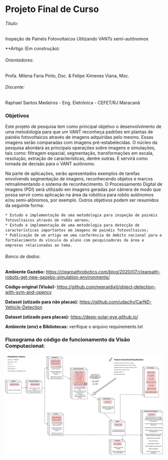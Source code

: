 # Projeto Final de Curso


###### Título: 
Inspeção de Painéis Fotovoltaicos Utilizando VANTs semi-autônomos

**Artigo (Em construção):

###### Orientadores:
Profa. Milena Faria Pinto, Dsc. & Felipe Ximenes Viana, Msc.

###### Discente:
Raphael Santos Medeiros - Eng. Eletrônica - CEFET/RJ Maracanã

### Objetivos 

Este projeto de pesquisa tem como principal objetivo o desenvolvimento de uma metodologia para que um VANT reconheça padrões em plantas de painéis fotovoltaicos através de imagens adquiridas pelo mesmo. Essas imagens serão comparadas com imagens pré-estabelecidas. O núcleo da pesquisa abordará as principais operações sobre imagens e simulações, tais como: filtragem espacial, segmentação, transformações em escala, resolução, extração de características, dentre outras. E servirá como tomada de decisão para o VANT autônomo.

Na parte de aplicações, serão apresentados exemplos de tarefas envolvendo segmentação de imagens, reconhecendo objetos e marcos retroalimentando o sistema de reconhecimento. O Processamento Digital de Imagens (PDI) será utilizado em imagens geradas por câmera de modo que possa servir como aplicação na área da robótica para robôs autônomos e/ou semi-atônomos, por exemplo. Outros objetivos podem ser resumidos da seguinte forma: 

	* Estudo e implementação de uma metodologia para inspeção de painéis fotovoltaicos através de robôs aéreos;
	* Estudo e implementação de uma metodologia para detecção de características importantes em imagens de painéis fotovoltaicos;
	* Publicação de um artigo em uma conferência de âmbito nacional para o fortalecimento do vínculo do aluno com pesquisadores da área e empresas relacionadas ao tema.


###### Banco de dados:​

**Ambiente Gazebo:** https://clearpathrobotics.com/blog/2020/07/clearpath-robots-get-new-gazebo-simulation-environments/​

**Código original (Visão):** https://github.com/neerajdixit/object-detection-with-svm-and-opencv​

**Dataset (utizado para não placas):** https://github.com/udacity/CarND-Vehicle-Detection​

**Dataset (utizado para placas):** https://deep-solar-eye.github.io/

**Ambiente (env) e Bibliotecas:** verifique o arquivo requirements.txt

### Fluxograma do código de funcionamento da Visão Computacional:

![alt text](https://github.com/medeiros-ph/PFC/blob/master/Object%20Detection-Fluxograma.png?raw=true)
